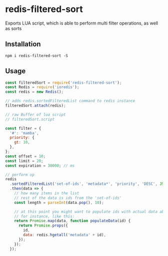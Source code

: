 # redis-filtered-sort
Exports LUA script, which is able to perform multi filter operations, as well as sorts

## Installation

`npm i redis-filtered-sort -S`

## Usage

```js
const filteredSort = require('redis-filtered-sort');
const Redis = require('ioredis');
const redis = new Redis();

// adds redis.sortedFilteredList command to redis instance
filteredSort.attach(redis);

// raw Buffer of lua script
// filteredSort.script

const filter = {
  '#': 'mamba',
  priority: {
    gt: 10,
  },
};
const offset = 10;
const limit = 20;
const expiration = 30000; // ms

// perform op
redis
  .sortedFilteredList('set-of-ids', 'metadata*', 'priority', 'DESC', JSON.stringify(filter), offset, limit, expiration)
  .then(data => {
    // how many items in the list
    // rest of the data is ids from the 'set-of-ids'
    const length = parseInt(data.pop(), 10);

    // at this point you might want to populate ids with actual data about them
    // for instance, like this:
    return Promise.map(data, function populateData(id) {
      return Promise.props({
        id,
        data: redis.hgetall('metadata' + id),
      });
    });
  });
```
